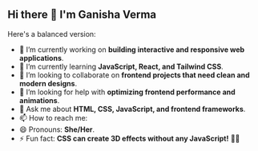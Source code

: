 ## Hi there 👋 I'm Ganisha Verma 
  
Here's a balanced version:  

- 🔭 I’m currently working on **building interactive and responsive web applications**.  
- 🌱 I’m currently learning **JavaScript, React, and Tailwind CSS**.  
- 👯 I’m looking to collaborate on **frontend projects that need clean and modern designs**.  
- 🤔 I’m looking for help with **optimizing frontend performance and animations**.  
- 💬 Ask me about **HTML, CSS, JavaScript, and frontend frameworks**.  
- 📫 How to reach me:   
- 😄 Pronouns: **She/Her**.  
- ⚡ Fun fact: **CSS can create 3D effects without any JavaScript!** 🎨✨  



<!--
**Ganishaverma19/Ganishaverma19** is a ✨ _special_ ✨ repository because its `README.md` (this file) appears on your GitHub profile.

Here are some ideas to get you started:

- 🔭 I’m currently working on ...
- 🌱 I’m currently learning ...
- 👯 I’m looking to collaborate on ...
- 🤔 I’m looking for help with ...
- 💬 Ask me about ...
- 📫 How to reach me: ...
- 😄 Pronouns: ...
- ⚡ Fun fact: ...
-->
